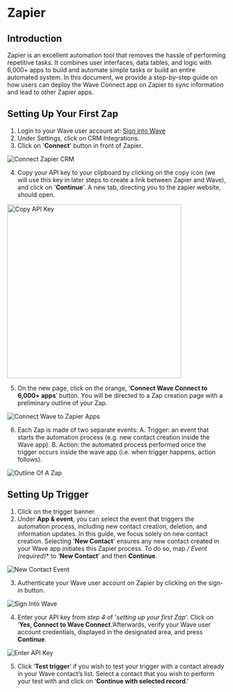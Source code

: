# Zapier

## Introduction
<p>
Zapier is an excellent automation tool that removes the hassle of performing repetitive tasks. It combines user interfaces, data tables, and logic with 6,000+ apps to build and automate simple tasks or build an entire automated system. In this document, we provide a step-by-step guide on how users can deploy the Wave Connect app on Zapier to sync information and lead to other Zapier apps.
</p>

## Setting Up Your First Zap
1. Login to your Wave user account at: <a href="https://app.wavecnct.com/login"> Sign into Wave</a>
2. Under Settings, click on CRM Integrations.
3. Click on '**Connect**' button in front of Zapier.

![Connect Zapier CRM](/connect-zapier.png)

4. Copy your API key to your clipboard by clicking on the copy icon (we will use this key in later steps to create a link between Zapier and Wave), and click on '**Continue**'. A new tab, directing you to the zapier website, should open.

<img src="/copy-api-key.png" alt="Copy API Key" width="400px">

5. On the new page, click on the orange, ‘**Connect Wave Connect to 6,000+ apps**’ button. You will be directed to a Zap creation page with a preliminary outline of your Zap.

![Connect Wave to Zapier Apps](/orange-connect-button.png)

6. Each Zap is made of two separate events:
    A. Trigger: an event that starts the automation process (e.g. new contact creation inside the Wave app).
    B. Action: the automated process performed once the trigger occurs inside the wave app (i.e. when trigger happens, action follows).

![Outline Of A Zap](/zap-outline.png)

## Setting Up Trigger

1. Click on the trigger banner.
2. Under **App & event**, you can select the event that triggers the automation process, including new contact creation, deletion, and information updates. In this guide, we focus solely on new contact creation. Selecting '**New Contact**' ensures any new contact created in your Wave app initiates this Zapier process. To do so, map **/* Event (required)** to ‘**New Contact**’ and then **Continue**.

![New Contact Event](/event-new-contact.png)

3. Authenticate your Wave user account on Zapier by clicking on the sign-in button.

![Sign Into Wave](/sign-into-wave.png)

4.  Enter your API key from *step 4* of '*setting up your first Zap*'. Click on ‘**Yes, Connect to Wave Connect**.’Afterwards, verify your Wave user account credentials, displayed in the designated area, and press **Continue**.

![Enter API Key](/enter-api-key.png)

5. Click ‘**Test trigger**’ if you wish to test your trigger with a contact already in your Wave contact’s list. Select a contact that you wish to perform your test with and click on ‘**Continue with selected record**.’

